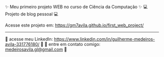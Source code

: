 ✨ Meu primeiro projeto WEB no curso de Ciência da Computação ✨
💻 Projeto de blog pessoal 💻

Acesse este projeto em: https://gm7avila.github.io/first_web_project/

-------------------------------------------------------------------------------------------

💼 acesse meu LinkedIn: https://www.linkedin.com/in/guilherme-medeiros-avila-331776180/ 💼 
📧 entre em contato comigo: medeirosavila.gl@gmail.com 📧
